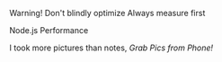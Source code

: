 Warning!
Don't blindly optimize
Always measure first


Node.js Performance


I took more pictures than notes, *Grab Pics from Phone!*